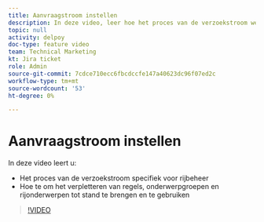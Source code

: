 ```yaml
---
title: Aanvraagstroom instellen
description: In deze video, leer hoe het proces van de verzoekstroom werkt en hoe te om het verpletteren van regels, onderwerpgroepen, en rijonderwerpen tot stand te brengen.
topic: null
activity: delpoy
doc-type: feature video
team: Technical Marketing
kt: Jira ticket
role: Admin
source-git-commit: 7cdce710ecc6fbcdccfe147a40623dc96f07ed2c
workflow-type: tm+mt
source-wordcount: '53'
ht-degree: 0%

---
```


# Aanvraagstroom instellen

In deze video leert u:

* Het proces van de verzoekstroom specifiek voor rijbeheer
* Hoe te om het verpletteren van regels, onderwerpgroepen en rijonderwerpen tot stand te brengen en te gebruiken

>[!VIDEO](https://video.tv.adobe.com/v/335222/?quality=12)
